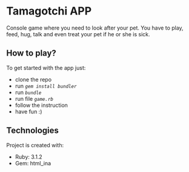 # Tamagotchi APP

Console game where you need to look after your pet. You have to play, feed, hug, talk and even treat your pet if he or she is sick.

## How to play?

To get started with the app just:

- clone the repo
- run _`gem install bundler`_
- run _`bundle`_
- run file _`game.rb`_
- follow the instruction
- have fun :)

## Technologies

Project is created with:

- Ruby: 3.1.2
- Gem: html_ina
